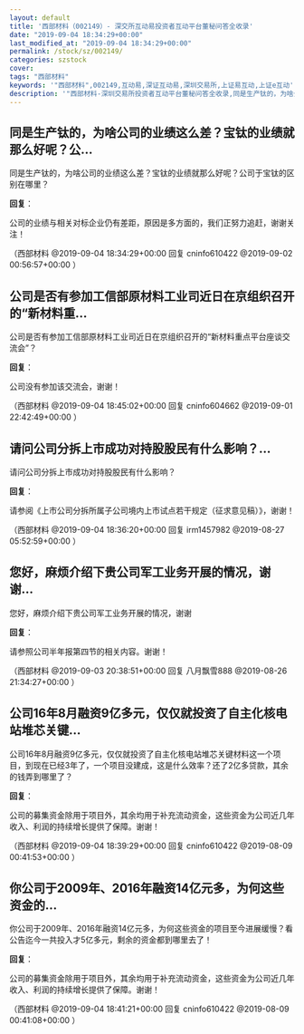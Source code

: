 ```yaml
---
layout: default
title: '西部材料（002149）- 深交所互动易投资者互动平台董秘问答全收录'
date: "2019-09-04 18:34:29+00:00"
last_modified_at: "2019-09-04 18:34:29+00:00"
permalink: /stock/sz/002149/
categories: szstock
cover: 
tags: "西部材料"
keywords: '"西部材料",002149,互动易,深证互动易,深圳交易所,上证易互动,上证e互动'
description: '"西部材料-深圳交易所投资者互动平台董秘问答全收录,同是生产钛的，为啥公司的业绩这么差？宝钛的业绩就那么好呢？公司于宝钛的区别在哪里？"'
---
```


## 同是生产钛的，为啥公司的业绩这么差？宝钛的业绩就那么好呢？公...

同是生产钛的，为啥公司的业绩这么差？宝钛的业绩就那么好呢？公司于宝钛的区别在哪里？

**回复**：

公司的业绩与相关对标企业仍有差距，原因是多方面的，我们正努力追赶，谢谢关注！ 

（西部材料  @2019-09-04 18:34:29+00:00 回复 cninfo610422  @2019-09-02 00:56:57+00:00 ）

## 公司是否有参加工信部原材料工业司近日在京组织召开的“新材料重...

公司是否有参加工信部原材料工业司近日在京组织召开的“新材料重点平台座谈交流会”？

**回复**：

公司没有参加该交流会，谢谢！ 

（西部材料  @2019-09-04 18:45:02+00:00 回复 cninfo604662  @2019-09-01 22:42:49+00:00 ）

## 请问公司分拆上市成功对持股股民有什么影响？...

请问公司分拆上市成功对持股股民有什么影响？

**回复**：

请参阅《上市公司分拆所属子公司境内上市试点若干规定（征求意见稿）》，谢谢！ 

（西部材料  @2019-09-04 18:36:20+00:00 回复 irm1457982  @2019-08-27 05:52:59+00:00 ）

## 您好，麻烦介绍下贵公司军工业务开展的情况，谢谢...

您好，麻烦介绍下贵公司军工业务开展的情况，谢谢

**回复**：

请参照公司半年报第四节的相关内容。谢谢！ 

（西部材料  @2019-09-03 20:38:51+00:00 回复 八月飘雪888  @2019-08-26 21:34:27+00:00 ）

## 公司16年8月融资9亿多元，仅仅就投资了自主化核电站堆芯关键...

公司16年8月融资9亿多元，仅仅就投资了自主化核电站堆芯关键材料这一个项目，到现在已经3年了，一个项目没建成，这是什么效率？还了2亿多贷款，其余的钱弄到哪里了？

**回复**：

公司的募集资金除用于项目外，其余均用于补充流动资金，这些资金为公司近几年收入、利润的持续增长提供了保障。谢谢！ 

（西部材料  @2019-09-04 18:39:29+00:00 回复 cninfo610422  @2019-08-09 00:41:53+00:00 ）

## 你公司于2009年、2016年融资14亿元多，为何这些资金的...

你公司于2009年、2016年融资14亿元多，为何这些资金的项目至今进展缓慢？看公告迄今一共投入才5亿多元，剩余的资金都到哪里去了！

**回复**：

公司的募集资金除用于项目外，其余均用于补充流动资金，这些资金为公司近几年收入、利润的持续增长提供了保障。谢谢！ 

（西部材料  @2019-09-04 18:41:21+00:00 回复 cninfo610422  @2019-08-09 00:41:08+00:00 ）

